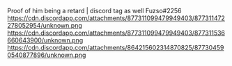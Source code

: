 Proof of him being a retard | discord tag as well Fuzso#2256
https://cdn.discordapp.com/attachments/877311099479949403/877311472278052954/unknown.png
https://cdn.discordapp.com/attachments/877311099479949403/877311536660643900/unknown.png
https://cdn.discordapp.com/attachments/864215602314870825/877304590540877896/unknown.png
